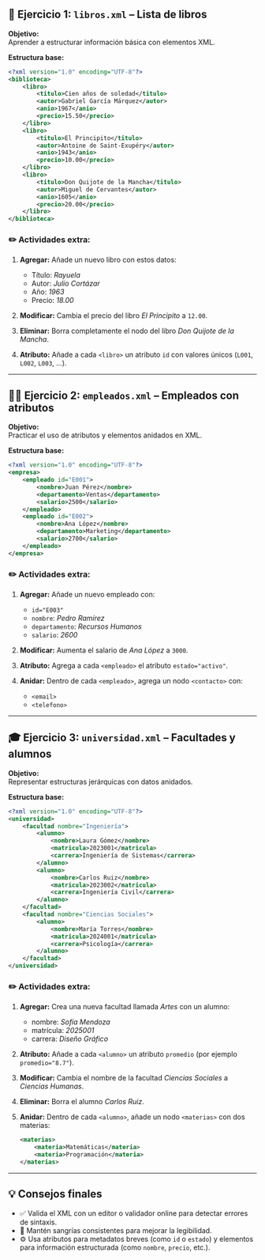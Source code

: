 
## 📘 Ejercicio 1: `libros.xml` – Lista de libros

**Objetivo:**  
Aprender a estructurar información básica con elementos XML.

**Estructura base:**
```xml
<?xml version="1.0" encoding="UTF-8"?>
<biblioteca>
    <libro>
        <titulo>Cien años de soledad</titulo>
        <autor>Gabriel García Márquez</autor>
        <anio>1967</anio>
        <precio>15.50</precio>
    </libro>
    <libro>
        <titulo>El Principito</titulo>
        <autor>Antoine de Saint-Exupéry</autor>
        <anio>1943</anio>
        <precio>10.00</precio>
    </libro>
    <libro>
        <titulo>Don Quijote de la Mancha</titulo>
        <autor>Miguel de Cervantes</autor>
        <anio>1605</anio>
        <precio>20.00</precio>
    </libro>
</biblioteca>
```

### ✏️ Actividades extra:
1. **Agregar:** Añade un nuevo libro con estos datos:  
   - Título: *Rayuela*  
   - Autor: *Julio Cortázar*  
   - Año: *1963*  
   - Precio: *18.00*

2. **Modificar:** Cambia el precio del libro *El Principito* a `12.00`.

3. **Eliminar:** Borra completamente el nodo del libro *Don Quijote de la Mancha*.

4. **Atributo:** Añade a cada `<libro>` un atributo `id` con valores únicos (`L001`, `L002`, `L003`, …).

---

## 👩‍💼 Ejercicio 2: `empleados.xml` – Empleados con atributos

**Objetivo:**  
Practicar el uso de atributos y elementos anidados en XML.

**Estructura base:**
```xml
<?xml version="1.0" encoding="UTF-8"?>
<empresa>
    <empleado id="E001">
        <nombre>Juan Pérez</nombre>
        <departamento>Ventas</departamento>
        <salario>2500</salario>
    </empleado>
    <empleado id="E002">
        <nombre>Ana López</nombre>
        <departamento>Marketing</departamento>
        <salario>2700</salario>
    </empleado>
</empresa>
```

### ✏️ Actividades extra:
1. **Agregar:** Añade un nuevo empleado con:
   - `id="E003"`
   - `nombre`: *Pedro Ramírez*
   - `departamento`: *Recursos Humanos*
   - `salario`: *2600*

2. **Modificar:** Aumenta el salario de *Ana López* a `3000`.

3. **Atributo:** Agrega a cada `<empleado>` el atributo `estado="activo"`.

4. **Anidar:** Dentro de cada `<empleado>`, agrega un nodo `<contacto>` con:
   - `<email>`  
   - `<telefono>`

---

## 🎓 Ejercicio 3: `universidad.xml` – Facultades y alumnos

**Objetivo:**  
Representar estructuras jerárquicas con datos anidados.

**Estructura base:**
```xml
<?xml version="1.0" encoding="UTF-8"?>
<universidad>
    <facultad nombre="Ingeniería">
        <alumno>
            <nombre>Laura Gómez</nombre>
            <matricula>2023001</matricula>
            <carrera>Ingeniería de Sistemas</carrera>
        </alumno>
        <alumno>
            <nombre>Carlos Ruiz</nombre>
            <matricula>2023002</matricula>
            <carrera>Ingeniería Civil</carrera>
        </alumno>
    </facultad>
    <facultad nombre="Ciencias Sociales">
        <alumno>
            <nombre>María Torres</nombre>
            <matricula>2024001</matricula>
            <carrera>Psicología</carrera>
        </alumno>
    </facultad>
</universidad>
```

### ✏️ Actividades extra:
1. **Agregar:** Crea una nueva facultad llamada *Artes* con un alumno:
   - nombre: *Sofía Mendoza*  
   - matrícula: *2025001*  
   - carrera: *Diseño Gráfico*

2. **Atributo:** Añade a cada `<alumno>` un atributo `promedio` (por ejemplo `promedio="8.7"`).

3. **Modificar:** Cambia el nombre de la facultad *Ciencias Sociales* a *Ciencias Humanas*.

4. **Eliminar:** Borra el alumno *Carlos Ruiz*.

5. **Anidar:** Dentro de cada `<alumno>`, añade un nodo `<materias>` con dos materias:
   ```xml
   <materias>
       <materia>Matemáticas</materia>
       <materia>Programación</materia>
   </materias>
   ```

---

## 💡 Consejos finales

- ✅ Valida el XML con un editor o validador online para detectar errores de sintaxis.  
- 🧱 Mantén sangrías consistentes para mejorar la legibilidad.  
- ⚙️ Usa atributos para metadatos breves (como `id` o `estado`) y elementos para información estructurada (como `nombre`, `precio`, etc.).  
